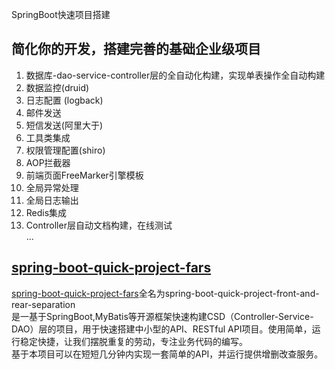 ﻿
SpringBoot快速项目搭建

## 简化你的开发，搭建完善的基础企业级项目  
1. 数据库-dao-service-controller层的全自动化构建，实现单表操作全自动构建    
2. 数据监控(druid)  
3. 日志配置 (logback)   
4. 邮件发送  
5. 短信发送(阿里大于)    
6. 工具类集成    
7. 权限管理配置(shiro)  
8. AOP拦截器  
9. 前端页面FreeMarker引擎模板  
10. 全局异常处理  
11. 全局日志输出  
12. Redis集成  
13. Controller层自动文档构建，在线测试  
...

## [spring-boot-quick-project-fars](https://github.com/chenhaoxiang/spring-boot-quick-project-all/tree/master/spring-boot-quick-project-fars)
[spring-boot-quick-project-fars]((https://github.com/chenhaoxiang/spring-boot-quick-project-all/tree/master/spring-boot-quick-project-fars))全名为spring-boot-quick-project-front-and-rear-separation  
是一基于SpringBoot,MyBatis等开源框架快速构建CSD（Controller-Service-DAO）层的项目，用于快速搭建中小型的API、RESTful API项目。使用简单，运行稳定快捷，让我们摆脱重复的劳动，专注业务代码的编写。  
基于本项目可以在短短几分钟内实现一套简单的API，并运行提供增删改查服务。      


